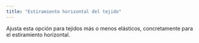 ```yaml
---
title: "Estiramiento horizontal del tejido"
---
```


Ajusta esta opción para tejidos más o menos elásticos, concretamente para el estiramiento horizontal.

